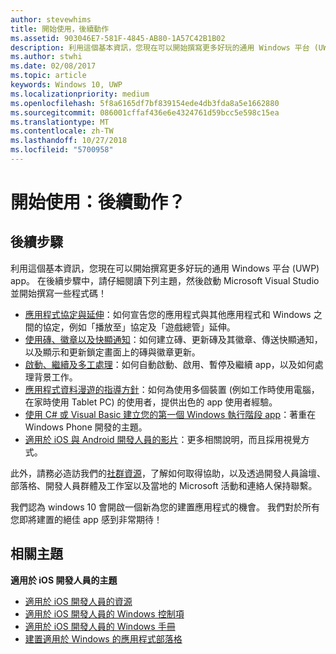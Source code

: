 ```yaml
---
author: stevewhims
title: 開始使用，後續動作
ms.assetid: 903046E7-581F-4845-AB80-1A57C42B1B02
description: 利用這個基本資訊，您現在可以開始撰寫更多好玩的通用 Windows 平台 (UWP) 應用程式。
ms.author: stwhi
ms.date: 02/08/2017
ms.topic: article
keywords: Windows 10, UWP
ms.localizationpriority: medium
ms.openlocfilehash: 5f8a6165df7bf839154ede4db3fda8a5e1662880
ms.sourcegitcommit: 086001cffaf436e6e4324761d59bcc5e598c15ea
ms.translationtype: MT
ms.contentlocale: zh-TW
ms.lasthandoff: 10/27/2018
ms.locfileid: "5700958"
---
```

# <a name="getting-started-what-next"></a>開始使用：後續動作？


## <a name="next-steps"></a>後續步驟

利用這個基本資訊，您現在可以開始撰寫更多好玩的通用 Windows 平台 (UWP) app。 在後續步驟中，請仔細閱讀下列主題，然後啟動 Microsoft Visual Studio 並開始撰寫一些程式碼！

-   [應用程式協定與延伸](https://msdn.microsoft.com/library/windows/apps/hh464906)：如何宣告您的應用程式與其他應用程式和 Windows 之間的協定，例如「播放至」協定及「遊戲總管」延伸。
-   [使用磚、徽章以及快顯通知](https://msdn.microsoft.com/library/windows/apps/xaml/hh868259)：如何建立磚、更新磚及其徽章、傳送快顯通知，以及顯示和更新鎖定畫面上的磚與徽章更新。
-   [啟動、繼續及多工處理](https://msdn.microsoft.com/library/windows/apps/hh770837)：如何自動啟動、啟用、暫停及繼續 app，以及如何處理背景工作。
-   [應用程式資料漫遊的指導方針](https://msdn.microsoft.com/library/windows/apps/hh465094)：如何為使用多個裝置 (例如工作時使用電腦，在家時使用 Tablet PC) 的使用者，提供出色的 app 使用者經驗。
-   [使用 C# 或 Visual Basic 建立您的第一個 Windows 執行階段 app](http://go.microsoft.com/fwlink/p/?LinkID=394138)：著重在 Windows Phone 開發的主題。
-   [適用於 iOS 與 Android 開發人員的影片](https://msdn.microsoft.com/library/windows/apps/dn393982)：更多相關說明，而且採用視覺方式。

此外，請務必造訪我們的[社群資源](https://developer.microsoft.com/en-us/windows/support)，了解如何取得協助，以及透過開發人員論壇、部落格、開發人員群體及工作室以及當地的 Microsoft 活動和連絡人保持聯繫。

我們認為 windows 10 會開啟一個新為您的建置應用程式的機會。 我們對於所有您即將建置的絕佳 app 感到非常期待！

## <a name="related-topics"></a>相關主題

**適用於 iOS 開發人員的主題**
* [適用於 iOS 開發人員的資源](https://msdn.microsoft.com/library/windows/apps/jj945493)
* [適用於 iOS 開發人員的 Windows 控制項](https://msdn.microsoft.com/library/windows/apps/dn263255)
* [適用於 iOS 開發人員的 Windows 手冊](https://msdn.microsoft.com/library/windows/apps/dn263256)
* [建置適用於 Windows 的應用程式部落格](https://blogs.windows.com/buildingapps/2016/01/27/visual-studio-walkthrough-for-ios-developers/)
